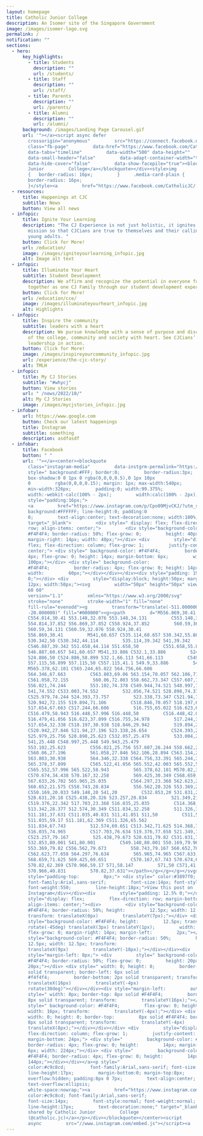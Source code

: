 ```yaml
---
layout: homepage
title: Catholic Junior College
description: An Isomer site of the Singapore Government
image: /images/isomer-logo.svg
permalink: /
notification: ""
sections:
  - hero:
      key_highlights:
        - title: Students
          description: ""
          url: /students/
        - title: Staff
          description: ""
          url: /staff/
        - title: Parents
          description: ""
          url: /parents/
        - title: Alumni
          description: ""
          url: /alumni/
      background: /images/Landing Page Carousel.gif
      url: '"></a><script async defer
        crossorigin="anonymous"         src="https://connect.facebook.net/en_GB/sdk.js#xfbml=1&version=v16.0"         nonce="wi61oHEa"></script><div
        class="fb-page"         data-href="https://www.facebook.com/CatholicJC/"
        data-tabs="timeline"         data-width="500" data-height=""
        data-small-header="false"         data-adapt-container-width="true"
        data-hide-cover="false"         data-show-facepile="true"><blockquote         cite="https://www.facebook.com/CatholicJC/"         class="fb-xfbml-parse-ignore"><a         href="https://www.facebook.com/CatholicJC/">Catholic
        Junior         College</a></blockquote></div><style>img
        {   border-radius: 16px;         }     .media-card-plain {
        border-radius: 16px;
        }</style><a         href="https://www.facebook.com/CatholicJC/'
  - resources:
      title: Happenings at CJC
      subtitle: News
      button: View all news
  - infopic:
      title: Ignite Your Learning
      description: "The CJ Experience is not just holistic, it ignites a sense of
        mission so that CJCians are true to themselves and their calling as
        young adults. "
      button: Click for More!
      url: /education/
      image: /images/igniteyourlearning_infopic.jpg
      alt: Image alt text
  - infopic:
      title: Illuminate Your Heart
      subtitle: Student Development
      description: We affirm and recognize the potential in everyone for growth
        together as one CJ Family through our student development experiences.
      button: Click for More!
      url: /education/cce/
      image: /images/illuminateyourheart_infopic.jpg
      alt: Highlights
  - infopic:
      title: Inspire the community
      subtitle: leaders with a heart
      description: We pursue knowledge with a sense of purpose and discern the needs
        of the college, community and society with heart. See CJCians’ servant
        leadership in action.
      button: Click for More!
      image: /images/inspireyourcommunity_infopic.jpg
      url: /experience/the-cjc-story/
      alt: TMLH
  - infopic:
      title: My CJ Stories
      subtitle: "#whycj"
      button: View stories
      url: " /news/2022/10/"
      alt: My CJ Stories
      image: /images/mycjstories_infopic.jpg
  - infobar:
      url: https://www.google.com
      button: Check our latest happenings
      title: Instagram
      subtitle: something
      description: asdfasdf
  - infobar:
      title: Facebook
      button: " "
      url: '"></a><center><blockquote
        class="instagram-media"         data-instgrm-permalink="https://www.instagram.com/p/Cpo09MjvCKJ/?utm_source=ig_embed&amp;utm_campaign=loading"         data-instgrm-version="14"
        style=" background:#FFF; border:0;         border-radius:3px;
        box-shadow:0 0 1px 0 rgba(0,0,0,0.5),0 1px 10px
        0         rgba(0,0,0,0.15); margin: 1px; max-width:540px;
        min-width:326px;         padding:0; width:99.375%;
        width:-webkit-calc(100% - 2px);         width:calc(100% - 2px);"><div
        style="padding:16px;">
        <a         href="https://www.instagram.com/p/Cpo09MjvCKJ/?utm_source=ig_embed&amp;utm_campaign=loading"         style="
        background:#FFFFFF; line-height:0; padding:0
        0;         text-align:center; text-decoration:none; width:100%;"
        target="_blank">         <div style=" display: flex; flex-direction:
        row; align-items: center;">         <div style="background-color:
        #F4F4F4; border-radius: 50%; flex-grow: 0;         height: 40px;
        margin-right: 14px; width: 40px;"></div> <div         style="display:
        flex; flex-direction: column; flex-grow: 1;         justify-content:
        center;"> <div style=" background-color: #F4F4F4;         border-radius:
        4px; flex-grow: 0; height: 14px; margin-bottom: 6px;         width:
        100px;"></div> <div style=" background-color:
        #F4F4F4;         border-radius: 4px; flex-grow: 0; height: 14px;
        width:         60px;"></div></div></div><div style="padding: 19%
        0;"></div> <div         style="display:block; height:50px; margin:0 auto
        12px; width:50px;"><svg         width="50px" height="50px" viewBox="0 0
        60 60"
        version="1.1"         xmlns="https://www.w3.org/2000/svg"         xmlns:xlink="https://www.w3.org/1999/xlink"><g
        stroke="none"         stroke-width="1" fill="none"
        fill-rule="evenodd"><g         transform="translate(-511.000000,
        -20.000000)" fill="#000000"><g><path         d="M556.869,30.41
        C554.814,30.41 553.148,32.076 553.148,34.131         C553.148,36.186
        554.814,37.852 556.869,37.852 C558.924,37.852         560.59,36.186
        560.59,34.131 C560.59,32.076 558.924,30.41
        556.869,30.41         M541,60.657 C535.114,60.657 530.342,55.887
        530.342,50 C530.342,44.114         535.114,39.342 541,39.342
        C546.887,39.342 551.658,44.114 551.658,50         C551.658,55.887
        546.887,60.657 541,60.657 M541,33.886 C532.1,33.886         524.886,41.1
        524.886,50 C524.886,58.899 532.1,66.113 541,66.113         C549.9,66.113
        557.115,58.899 557.115,50 C557.115,41.1 549.9,33.886         541,33.886
        M565.378,62.101 C565.244,65.022 564.756,66.606
        564.346,67.663         C563.803,69.06 563.154,70.057 562.106,71.106
        C561.058,72.155         560.06,72.803 558.662,73.347 C557.607,73.757
        556.021,74.244         553.102,74.378 C549.944,74.521 548.997,74.552
        541,74.552 C533.003,74.552         532.056,74.521 528.898,74.378
        C525.979,74.244 524.393,73.757         523.338,73.347 C521.94,72.803
        520.942,72.155 519.894,71.106         C518.846,70.057 518.197,69.06
        517.654,67.663 C517.244,66.606         516.755,65.022 516.623,62.101
        C516.479,58.943 516.448,57.996 516.448,50         C516.448,42.003
        516.479,41.056 516.623,37.899 C516.755,34.978         517.244,33.391
        517.654,32.338 C518.197,30.938 518.846,29.942         519.894,28.894
        C520.942,27.846 521.94,27.196 523.338,26.654         C524.393,26.244
        525.979,25.756 528.898,25.623 C532.057,25.479         533.004,25.448
        541,25.448 C548.997,25.448 549.943,25.479
        553.102,25.623         C556.021,25.756 557.607,26.244 558.662,26.654
        C560.06,27.196         561.058,27.846 562.106,28.894 C563.154,29.942
        563.803,30.938         564.346,32.338 C564.756,33.391 565.244,34.978
        565.378,37.899         C565.522,41.056 565.552,42.003 565.552,50
        C565.552,57.996 565.522,58.943         565.378,62.101 M570.82,37.631
        C570.674,34.438 570.167,32.258         569.425,30.349 C568.659,28.377
        567.633,26.702 565.965,25.035         C564.297,23.368 562.623,22.342
        560.652,21.575 C558.743,20.834         556.562,20.326 553.369,20.18
        C550.169,20.033 549.148,20 541,20         C532.853,20 531.831,20.033
        528.631,20.18 C525.438,20.326 523.257,20.834         521.349,21.575
        C519.376,22.342 517.703,23.368 516.035,25.035         C514.368,26.702
        513.342,28.377 512.574,30.349 C511.834,32.258         511.326,34.438
        511.181,37.631 C511.035,40.831 511,41.851 511,50         C511,58.147
        511.035,59.17 511.181,62.369 C511.326,65.562
        511.834,67.743         512.574,69.651 C513.342,71.625 514.368,73.296
        516.035,74.965         C517.703,76.634 519.376,77.658 521.349,78.425
        C523.257,79.167         525.438,79.673 528.631,79.82 C531.831,79.965
        532.853,80.001 541,80.001         C549.148,80.001 550.169,79.965
        553.369,79.82 C556.562,79.673         558.743,79.167 560.652,78.425
        C562.623,77.658 564.297,76.634         565.965,74.965 C567.633,73.296
        568.659,71.625 569.425,69.651         C570.167,67.743 570.674,65.562
        570.82,62.369 C570.966,59.17 571,58.147         571,50 C571,41.851
        570.966,40.831         570.82,37.631"></path></g></g></g></svg></div><div
        style="padding-top:         8px;"> <div style=" color:#3897f0;
        font-family:Arial,sans-serif;         font-size:14px; font-style:normal;
        font-weight:550;         line-height:18px;">View this post on
        Instagram</div></div><div         style="padding: 12.5% 0;"></div> <div
        style="display: flex;         flex-direction: row; margin-bottom: 14px;
        align-items: center;"><div>         <div style="background-color:
        #F4F4F4; border-radius: 50%; height:         12.5px; width: 12.5px;
        transform: translateX(0px)         translateY(7px);"></div> <div
        style="background-color: #F4F4F4; height:         12.5px; transform:
        rotate(-45deg) translateX(3px) translateY(1px);         width: 12.5px;
        flex-grow: 0; margin-right: 14px; margin-left:         2px;"></div> <div
        style="background-color: #F4F4F4; border-radius: 50%;         height:
        12.5px; width: 12.5px; transform:
        translateX(9px)         translateY(-18px);"></div></div><div
        style="margin-left: 8px;"> <div         style=" background-color:
        #F4F4F4; border-radius: 50%; flex-grow: 0;         height: 20px; width:
        20px;"></div> <div style=" width: 0; height: 0;         border-top: 2px
        solid transparent; border-left: 6px solid
        #f4f4f4;         border-bottom: 2px solid transparent; transform:
        translateX(16px)         translateY(-4px)
        rotate(30deg)"></div></div><div style="margin-left:         auto;"> <div
        style=" width: 0px; border-top: 8px solid #F4F4F4;         border-right:
        8px solid transparent; transform:         translateY(16px);"></div> <div
        style=" background-color: #F4F4F4;         flex-grow: 0; height: 12px;
        width: 16px; transform:         translateY(-4px);"></div> <div style="
        width: 0; height: 0; border-top:         8px solid #F4F4F4; border-left:
        8px solid transparent; transform:         translateY(-4px)
        translateX(8px);"></div></div></div> <div         style="display: flex;
        flex-direction: column; flex-grow: 1;         justify-content: center;
        margin-bottom: 24px;"> <div style="         background-color: #F4F4F4;
        border-radius: 4px; flex-grow: 0; height:         14px; margin-bottom:
        6px; width: 224px;"></div> <div style="         background-color:
        #F4F4F4; border-radius: 4px; flex-grow: 0; height:         14px; width:
        144px;"></div></div></a><p style="
        color:#c9c8cd;         font-family:Arial,sans-serif; font-size:14px;
        line-height:17px;         margin-bottom:0; margin-top:8px;
        overflow:hidden; padding:8px 0 7px;         text-align:center;
        text-overflow:ellipsis;
        white-space:nowrap;"><a         href="https://www.instagram.com/p/Cpo09MjvCKJ/?utm_source=ig_embed&amp;utm_campaign=loading"         style="
        color:#c9c8cd; font-family:Arial,sans-serif;
        font-size:14px;         font-style:normal; font-weight:normal;
        line-height:17px;         text-decoration:none;" target="_blank">A post
        shared by Catholic Junior         College
        (@catholic.jc)</a></p></div></blockquote></center><script
        async         src="//www.instagram.com/embed.js"></script><a         href="https://www.instagram.com/catholic.jc/'
---
```

